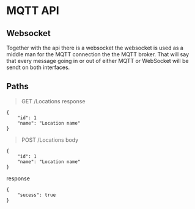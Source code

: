 # MQTT API

## Websocket
Together with the api there is a websocket the websocket is used as a middle man for the MQTT connection the the MQTT broker. That will say that every message going in or out of either MQTT or WebSocket will be sendt on both interfaces.


## Paths
> GET /Locations
response
```
{
    "id": 1
    "name": "Location name"
}
```

> POST /Locations
body
```
{
    "id": 1
    "name": "Location name"
}
```
response
```
{
    "sucess": true
}
```